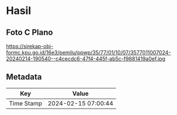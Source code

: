 # Hasil

## Foto C Plano

https://sirekap-obj-formc.kpu.go.id/16e3/pemilu/ppwp/35/77/01/10/07/3577011007024-20240214-190540--c4cecdc6-47f4-445f-ab5c-f9881419a0ef.jpg


## Metadata

| Key        | Value               |
| ---------- | ------------------- |
| Time Stamp | 2024-02-15 07:00:44 |



